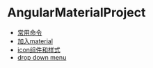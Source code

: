 # AngularMaterialProject


* [常用命令](docs/commands.md)
* [加入material](docs/add_material.md)
* [icon组件和样式](docs/icon_and_style.md)
* [drop down menu](docs/drop_down_menu.md)
